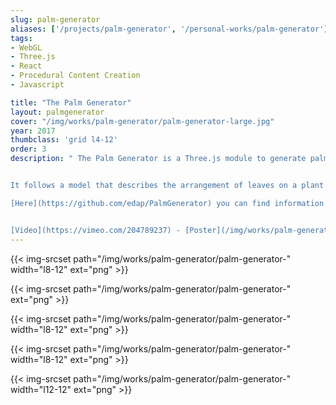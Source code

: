 ```yaml
---
slug: palm-generator
aliases: ['/projects/palm-generator', '/personal-works/palm-generator']
tags:
- WebGL
- Three.js
- React
- Procedural Content Creation
- Javascript

title: "The Palm Generator"
layout: palmgenerator
cover: "/img/works/palm-generator/palm-generator-large.jpg"
year: 2017
thumbclass: 'grid l4-12'
order: 3
description: " The Palm Generator is a Three.js module to generate palms.


It follows a model that describes the arrangement of leaves on a plant stem, called [phyllotaxis](https://en.wikipedia.org/wiki/Phyllotaxis).

[Here](https://github.com/edap/PalmGenerator) you can find information about the usage and the license.


[Video](https://vimeo.com/204789237) - [Poster](/img/works/palm-generator/palm-generator-poster.png)"
---
```





{{< img-srcset path="/img/works/palm-generator/palm-generator-" width="l8-12" ext="png" >}}
 
{{< img-srcset path="/img/works/palm-generator/palm-generator-" ext="png" >}}

{{< img-srcset path="/img/works/palm-generator/palm-generator-" width="l8-12" ext="png" >}}

 {{< img-srcset path="/img/works/palm-generator/palm-generator-" width="l8-12" ext="png" >}}

 {{< img-srcset path="/img/works/palm-generator/palm-generator-" width="l12-12" ext="png" >}}